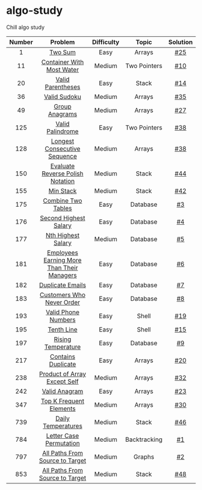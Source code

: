 # algo-study
Chill algo study

| Number |                                                         Problem                                                         | Difficulty |    Topic     |        Solution         |
|:------:|:-----------------------------------------------------------------------------------------------------------------------:|:----------:|:------------:|:-----------------------:|
|   1    |                                    [Two Sum](https://leetcode.com/problems/two-sum/)                                    |    Easy    |    Arrays    | [#25](/../../issues/25) |
|   11   |                  [Container With Most Water](https://leetcode.com/problems/container-with-most-water/)                  |   Medium   | Two Pointers | [#10](/../../issues/10) |
|   20   |                          [Valid Parentheses](https://leetcode.com/problems/valid-parentheses/)                          |    Easy    |    Stack     | [#14](/../../issues/14) |
|   36   |                               [Valid Sudoku](https://leetcode.com/problems/valid-sudoku/)                               |   Medium   |    Arrays    | [#35](/../../issues/35) |
|   49   |                             [Group Anagrams](https://leetcode.com/problems/group-anagrams/)                             |   Medium   |    Arrays    | [#27](/../../issues/27) |
|  125   |                           [Valid Palindrome](https://leetcode.com/problems/valid-palindrome/)                           |    Easy    | Two Pointers | [#38](/../../issues/50) |
|  128   |               [Longest Consecutive Sequence](https://leetcode.com/problems/longest-consecutive-sequence/)               |   Medium   |    Arrays    | [#38](/../../issues/38) |
|  150   |           [Evaluate Reverse Polish Notation](https://leetcode.com/problems/evaluate-reverse-polish-notation/)           |   Medium   |    Stack     | [#44](/../../issues/44) |
|  155   |                                  [Min Stack](https://leetcode.com/problems/min-stack/)                                  |   Medium   |    Stack     | [#42](/../../issues/42) |
|  175   |                         [Combine Two Tables](https://leetcode.com/problems/combine-two-tables/)                         |    Easy    |   Database   |  [#3](/../../issues/3)  |
|  176   |                      [Second Highest Salary](https://leetcode.com/problems/second-highest-salary/)                      |    Easy    |   Database   |  [#4](/../../issues/4)  |
|  177   |                         [Nth Highest Salary](https://leetcode.com/problems/nth-highest-salary/)                         |   Medium   |   Database   |  [#5](/../../issues/5)  |
|  181   | [Employees Earning More Than Their Managers](https://leetcode.com/problems/employees-earning-more-than-their-managers/) |    Easy    |   Database   |  [#6](/../../issues/6)  |
|  182   |                           [Duplicate Emails](https://leetcode.com/problems/duplicate-emails/)                           |    Easy    |   Database   |  [#7](/../../issues/7)  |
|  183   |                  [Customers Who Never Order](https://leetcode.com/problems/customers-who-never-order/)                  |    Easy    |   Database   |  [#8](/../../issues/8)  |
|  193   |                        [Valid Phone Numbers](https://leetcode.com/problems/valid-phone-numbers/)                        |    Easy    |    Shell     | [#19](/../../issues/19) |
|  195   |                                 [Tenth Line](https://leetcode.com/problems/tenth-line/)                                 |    Easy    |    Shell     | [#15](/../../issues/15) |
|  197   |                         [Rising Temperature](https://leetcode.com/problems/rising-temperature/)                         |    Easy    |   Database   |  [#9](/../../issues/9)  |
|  217   |                         [Contains Duplicate](https://leetcode.com/problems/contains-duplicate/)                         |    Easy    |    Arrays    | [#20](/../../issues/21) |
|  238   |               [Product of Array Except Self](https://leetcode.com/problems/product-of-array-except-self/)               |   Medium   |    Arrays    | [#32](/../../issues/32) |
|  242   |                              [Valid Anagram](https://leetcode.com/problems/valid-anagram/)                              |    Easy    |    Arrays    | [#23](/../../issues/23) |
|  347   |                    [Top K Frequent Elements](https://leetcode.com/problems/top-k-frequent-elements/)                    |   Medium   |    Arrays    | [#30](/../../issues/30) |
|  739   |                         [Daily Temperatures](https://leetcode.com/problems/daily-temperatures/)                         |   Medium   |    Stack     | [#46](/../../issues/46) |
|  784   |                    [Letter Case Permutation](https://leetcode.com/problems/letter-case-permutation/)                    |   Medium   | Backtracking |  [#1](/../../issues/1)  |
|  797   |            [All Paths From Source to Target](https://leetcode.com/problems/all-paths-from-source-to-target/)            |   Medium   |    Graphs    |  [#2](/../../issues/2)  |
|  853   |                       [All Paths From Source to Target](https://leetcode.com/problems/car-fleet/)                       |   Medium   |    Stack     | [#48](/../../issues/48) |
